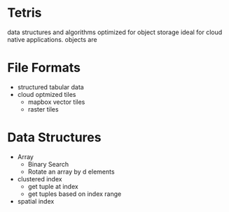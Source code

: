 # Tetris
data structures and algorithms optimized for object storage ideal for cloud native applications. objects are 

# File Formats
- structured tabular data
- cloud optmized tiles
  - mapbox vector tiles
  - raster tiles
# Data Structures
- Array
  - Binary Search
  - Rotate an array by d elements
- clustered index
  - get tuple at index
  - get tuples based on index range
 - spatial index
